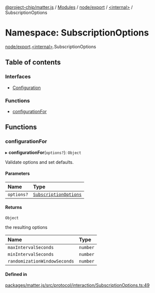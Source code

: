 [@project-chip/matter.js](../README.md) / [Modules](../modules.md) / [node/export](node_export.md) / [\<internal\>](node_export._internal_.md) / SubscriptionOptions

# Namespace: SubscriptionOptions

[node/export](node_export.md).[\<internal\>](node_export._internal_.md).SubscriptionOptions

## Table of contents

### Interfaces

- [Configuration](../interfaces/node_export._internal_.SubscriptionOptions.Configuration.md)

### Functions

- [configurationFor](node_export._internal_.SubscriptionOptions.md#configurationfor)

## Functions

### configurationFor

▸ **configurationFor**(`options?`): `Object`

Validate options and set defaults.

#### Parameters

| Name | Type |
| :------ | :------ |
| `options?` | [`SubscriptionOptions`](../interfaces/node_export._internal_.SubscriptionOptions-1.md) |

#### Returns

`Object`

the resulting options

| Name | Type |
| :------ | :------ |
| `maxIntervalSeconds` | `number` |
| `minIntervalSeconds` | `number` |
| `randomizationWindowSeconds` | `number` |

#### Defined in

[packages/matter.js/src/protocol/interaction/SubscriptionOptions.ts:49](https://github.com/project-chip/matter.js/blob/5f71eedebdb9fa54338bde320c311bb359b7455d/packages/matter.js/src/protocol/interaction/SubscriptionOptions.ts#L49)
